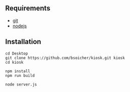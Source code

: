 

## Requirements
- [git](https://git-scm.com/)
- [nodejs](https://nodejs.org/)

## Installation

    cd Desktop
    git clone https://github.com/bsoicher/kiosk.git kiosk
    cd kiosk

    npm install
    npm run build

    node server.js